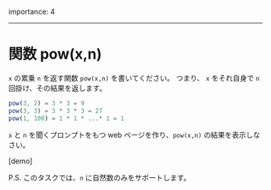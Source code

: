 importance: 4

---

# 関数 pow(x,n)


`x` の累乗 `n` を返す関数 `pow(x,n)` を書いてください。 つまり、 `x` をそれ自身で `n` 回掛け、その結果を返します。

```js
pow(3, 2) = 3 * 3 = 9
pow(3, 3) = 3 * 3 * 3 = 27
pow(1, 100) = 1 * 1 * ...* 1 = 1
```

`x` と `n` を聞くプロンプトをもつ web ページを作り、`pow(x,n)` の結果を表示しなさい。

[demo]

P.S. このタスクでは、`n` に自然数のみをサポートします。
